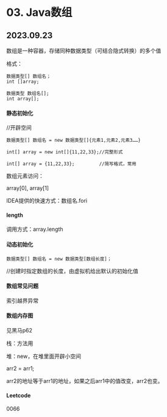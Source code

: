 # 03. Java数组

## 2023.09.23

数组是一种容器，存储同种数据类型（可结合隐式转换）的多个值

格式：

```
数据类型[] 数组名；
int	[]array;
```

```
数据类型 数组名[];
int array[];
```

#### 静态初始化

//开辟空间

```
数据类型[] 数组名 = new 数据类型[]{元素1,元素2,元素3……}
```

```
int[] array = new int[]{11,22,33};//完整形式
```

```
int[] array = {11,22,33}; 		  //简写格式，常用
```

数组元素访问：

array[0], array[1]

IDEA提供的快速方式：数组名.fori

#### length

调用方式：array.length

#### 动态初始化

```
数据类型[] 数组名 = new 数据类型[数组长度]；
```

//创建时指定数组的长度，由虚拟机给出默认的初始化值

#### 数组常见问题

索引越界异常

#### 数组内存图

见黑马p62

栈：方法用

堆：new，在堆里面开辟小空间

arr2 = arr1;

arr2的地址等于arr1的地址，如果之后arr1中的值改变，arr2也变。

#### Leetcode

0066
